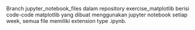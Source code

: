 Branch jupyter_notebook_files dalam repository exercise_matplotlib berisi code-code matplotlib yang dibuat menggunakan jupyter notebook setiap week, semua file memiliki extension type .ipynb.
